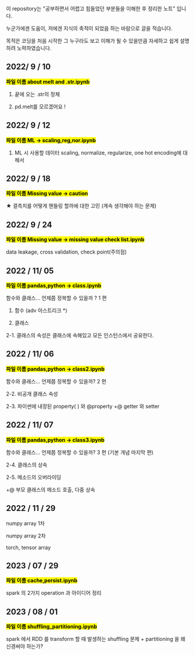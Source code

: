 이 repository는 "공부하면서 어렵고 힘들었던 부분들을 이해한 후 정리한 노트" 입니다. 

누군가에겐 도움이, 저에겐 지식의 축적이 되었음 하는 바람으로 글을 적습니다.

목적은 코딩을 처음 시작한 그 누구라도 보고 이해가 될 수 있을만큼 자세하고 쉽게 설명하려 노력하였습니다.

## 2022/ 9 / 10
<mark>__파일 이름 about melt and .str.ipynb__</mark>

1. 끝에 오는 .str의 정체

2. pd.melt를 모르겠어요 ! 
    
## 2022/ 9 / 12
<mark>__파일 이름 ML -> scaling,reg,nor.ipynb__</mark>

1. ML 시 사용할 데이터 scaling, normalize, regularize, one hot encoding에 대해서 


## 2022/ 9 / 18
<mark>__파일 이름 Missing value -> caution__</mark>

★ 결측치를 어떻게 핸들링 할까에 대한 고민 (계속 생각해야 하는 문제)


## 2022/ 9 / 24
<mark>__파일 이름 Missing value -> missing value check list.ipynb__</mark>

data leakage, cross validation, check point(주의점)


## 2022 / 11/ 05
<mark>__파일 이름 pandas,python -> class.ipynb__</mark>

함수와 클래스... 언제쯤 정복할 수 있을까 ? 1 편

1. 함수 (adv 아스트리크 *) 

2. 클래스

2-1. 클래스의 속성은 클래스에 속해있고 모든 인스턴스에서 공유한다.

## 2022 / 11/ 06

<mark>__파일 이름 pandas,python -> class2.ipynb__</mark>

함수와 클래스... 언제쯤 정복할 수 있을까? 2 편 

2-2. 비공개 클래스 속성 

2-3. 파이썬에 내장된 property( ) 와 @property +@ getter 와 setter

## 2022 / 11/ 07

<mark>__파일 이름 pandas,python -> class3.ipynb__</mark>

함수와 클래스... 언제쯤 정복할 수 있을까? 3 편 (기본 개념 마지막 편) 

2-4. 클래스의 상속

2-5. 메소드의 오버라이딩

+@ 부모 클래스의 메소드 호출, 다중 상속

## 2022 / 11 / 29

numpy array 1차 

numpy array 2차 

torch, tensor array

## 2023 / 07 / 29

<mark>__파일 이름 cache,persist.ipynb__</mark>

spark 의 2가지 operation 과 아이디어 정리

## 2023 / 08 / 01 

<mark>__파일 이름 shuffling_partitioning.ipynb__</mark>

spark 에서 RDD 를 transform 할 때 발생하는 shuffling 문제 + partitioning 을 왜 신경써야 하는가?
